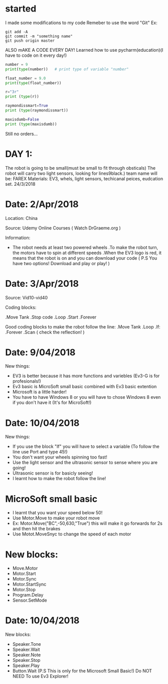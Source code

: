 # started
I made some modifications to my code
Remeber to use the word "Git" Ex:

```shell
git add -A
git commit -m "something name"
git push origin master
```
ALSO mAKE A CODE EVERY DAY!
Learned how to use pycharm(education)(I have to code on it every day!)

```python
number = 9
print(type(number))   # print type of variable "number"

float_number = 9.0
print(type(float_number))

r="3r"
print (type(r))

raymondissmart=True
print (type(raymondissmart))

maxisdumb=False
print (type(maxisdumb))
```
Still no orders...


# DAY 1: 
The robot is going to be small(must be small to fit through obsticals) The robot will carry two light sensors, looking for lines9black.)
 team name will be: FAREX Materials: EV3, whels, light sensors, techicanal peices, eudcation set. 24/3/2018
 

 
# Date: 2/Apr/2018
 
 Location:
 China
 
 Source:
 Udemy Online Courses ( Watch DrGraeme.org )
 
 Information:
* The robot needs at least two powered wheels
 .To make the robot turn, the motors have to spin at different speeds
 .When the EV3 logo is red, it means that the robot is on and you can download your code ( P.S You have two options! Download and play or play! )
 
# Date: 3/Apr/2018
 
 Source:
 Vid10-vid40
 
 Coding blocks:
 
 .Move Tank
 .Stop code
 .Loop
 .Start
 .Forever
 
 Good coding blocks to make the robot follow the line:
 .Move Tank
 .Loop
 .If:
 .Forever
 .Scan ( check the reflection! )
 
 # Date: 9/04/2018
 
 New things:
 
 * EV3 is better because it has more functions and variebles (Ev3-G is for profesionals!)
 * Ev3 basic is MicroSoft small basic combined with Ev3 basic extention
 * Microsoft is a little harder!
 * You have to have Windows 8 or you will have to chose Windows 8 even if you don't have it (It's for MicroSoft!)
 
 # Date: 10/04/2018
 
 New things:
 
 * If you use the block "If" you will have to select a variable (To follow the line use Port and type 45!)
 * You don't want your wheels spinning too fast!
 * Use the light sensor and the ultrasonic sensor to sense where you are going!
 * Ultrasonic sensor is for basicly seeing!
 * I learnt how to make the robot follow the line!
 
 # MicroSoft small basic
 
 * I learnt that you want your speed below 50!
 * Use Motor.Move to make your robot move
 * Ex: Motor.Move("BC",-50,630,"True") this will make it go forwards for 2s and then hit the brakes
 * Use Motot.MoveSnyc to change the speed of each motor
 
 # New blocks:
 
 * Move.Motor
 * Motor.Start
 * Motor.Sync
 * Motor.StartSync
 * Motor.Stop
 * Program.Delay
 * Sensor.SetMode
 
 # Date: 10/04/2018
 
 New blocks:
 
 * Speaker.Tone
 * Speaker.Wait
 * Speaker.Note
 * Speaker.Stop
 * Speaker.Play
 * Button.Wait
 (P.S This is only for the Microsoft Small Basic!)
Do NOT NEED To use Ev3 Explorer!